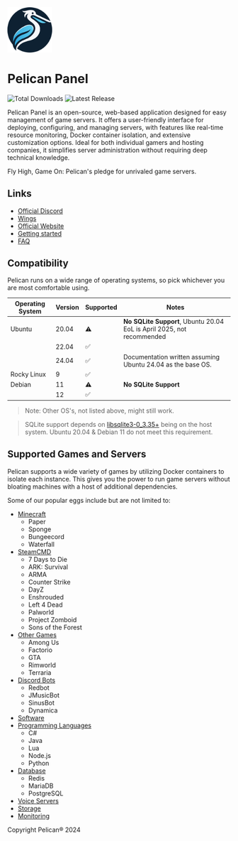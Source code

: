 <img width="20%" src="https://raw.githubusercontent.com/pelican-dev/panel/main/public/pelican.svg" alt="logo">

# Pelican Panel

![Total Downloads](https://img.shields.io/github/downloads/pelican-dev/panel/total?style=flat&label=Total%20Downloads&labelColor=rgba(0%2C%2070%2C%20114%2C%201)&color=rgba(255%2C%20255%2C%20255%2C%201))
![Latest Release](https://img.shields.io/github/v/release/pelican-dev/panel?style=flat&label=Latest%20Release&labelColor=rgba(0%2C%2070%2C%20114%2C%201)&color=rgba(255%2C%20255%2C%20255%2C%201))


Pelican Panel is an open-source, web-based application designed for easy management of game servers.
It offers a user-friendly interface for deploying, configuring, and managing servers, with features like real-time resource monitoring, Docker container isolation, and extensive customization options.
Ideal for both individual gamers and hosting companies, it simplifies server administration without requiring deep technical knowledge.

Fly High, Game On: Pelican's pledge for unrivaled game servers.

## Links

* [Official Discord](https://discord.gg/pelican-panel)
* [Wings](https://github.com/pelican-dev/wings)
* [Official Website](https://pelican.dev/)
* [Getting started](https://pelican.dev/docs/panel/getting-started)
* [FAQ](https://pelican.dev/faq)

## Compatibility
Pelican runs on a wide range of operating systems, so pick whichever you are most comfortable using.

| Operating System | Version | Supported | Notes |
|---|---|---|---|
| Ubuntu | 20.04 |  ⚠️︎ | **No SQLite Support**, Ubuntu 20.04 EoL is April 2025, not recommended |
|  | 22.04 | ✅︎ |  |
|  | 24.04 | ✅︎ | Documentation written assuming Ubuntu 24.04 as the base OS. |
| Rocky Linux | 9 | ✅︎ | |  |
| Debian | 11 | ⚠️ | **No SQLite Support** |
|  | 12 | ✅︎ |  |

> Note: Other OS's, not listed above, might still work.

> SQLite support depends on [libsqlite3-0_3.35+](https://pkgs.org/download/libsqlite3-0) being on the host system. Ubuntu 20.04 & Debian 11 do not meet this requirement.

## Supported Games and Servers

Pelican supports a wide variety of games by utilizing Docker containers to isolate each instance.
This gives you the power to run game servers without bloating machines with a host of additional dependencies.

Some of our popular eggs include but are not limited to:

* [Minecraft](https://github.com/pelican-eggs/minecraft)
  * Paper
  * Sponge
  * Bungeecord
  * Waterfall
* [SteamCMD](https://github.com/pelican-eggs/steamcmd)
  * 7 Days to Die
  * ARK: Survival
  * ARMA
  * Counter Strike
  * DayZ
  * Enshrouded
  * Left 4 Dead
  * Palworld
  * Project Zomboid
  * Sons of the Forest
* [Other Games](https://github.com/pelican-eggs/games)
  * Among Us
  * Factorio
  * GTA
  * Rimworld
  * Terraria
* [Discord Bots](https://github.com/pelican-eggs/chatbots)
  * Redbot
  * JMusicBot
  * SinusBot
  * Dynamica
* [Software](https://github.com/pelican-eggs/software)
* [Programming Languages](https://github.com/pelican-eggs/generic)
  * C#
  * Java
  * Lua
  * Node.js
  * Python
* [Database](https://github.com/pelican-eggs/database)
  * Redis
  * MariaDB
  * PostgreSQL
* [Voice Servers](https://github.com/pelican-eggs/voice)
* [Storage](https://github.com/pelican-eggs/storage)
* [Monitoring](https://github.com/pelican-eggs/monitoring)


Copyright Pelican® 2024

